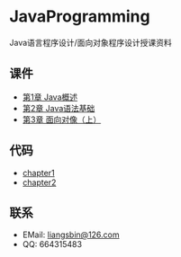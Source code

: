 # JavaProgramming
Java语言程序设计/面向对象程序设计授课资料
## 课件
* [第1章 Java概述](https://github.com/liangsbin/JavaProgramming/blob/main/PPT/%E7%AC%AC1%E7%AB%A0%20Java%E5%BC%80%E5%8F%91%E5%85%A5%E9%97%A8.pdf)
* [第2章 Java语法基础](https://github.com/liangsbin/JavaProgramming/blob/main/PPT/%E7%AC%AC2%E7%AB%A0%20Java%E7%BC%96%E7%A8%8B%E5%9F%BA%E7%A1%80.pptx)
* [第3章 面向对像（上）](https://github.com/liangsbin/JavaProgramming/blob/main/PPT/%E7%AC%AC3%E7%AB%A0%20%E9%9D%A2%E5%90%91%E5%AF%B9%E8%B1%A1%EF%BC%88%E4%B8%8A%EF%BC%89.pptx)
## 代码
* [chapter1](https://github.com/liangsbin/JavaProgramming/tree/main/chapter1)
* [chapter2](https://github.com/liangsbin/JavaProgramming/tree/main/chapter2)
## 联系
* EMail: liangsbin@126.com
* QQ: 664315483
